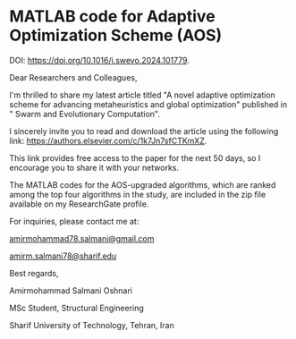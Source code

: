 # MATLAB code for Adaptive Optimization Scheme (AOS)
DOI: https://doi.org/10.1016/j.swevo.2024.101779.

Dear Researchers and Colleagues,

I'm thrilled to share my latest article titled "A novel adaptive optimization scheme for advancing metaheuristics and global optimization" published in " Swarm and Evolutionary Computation".

I sincerely invite you to read and download the article using the following link: https://authors.elsevier.com/c/1k7Jn7sfCTKmXZ.

This link provides free access to the paper for the next 50 days, so I encourage you to share it with your networks.

The MATLAB codes for the AOS-upgraded algorithms, which are ranked among the top four algorithms in the study, are included in the zip file available on my ResearchGate profile.

For inquiries, please contact me at:

amirmohammad78.salmani@gmail.com

amirm.salmani78@sharif.edu

Best regards,

Amirmohammad Salmani Oshnari

MSc Student, Structural Engineering

Sharif University of Technology, Tehran, Iran
